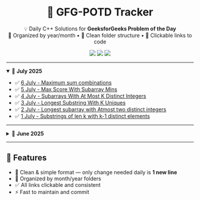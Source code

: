 <h1 align="center">🚀 GFG-POTD Tracker</h1>

<p align="center">
  💡 Daily C++ Solutions for <strong>GeeksforGeeks Problem of the Day</strong><br/>
  📅 Organized by year/month • 📁 Clean folder structure • 🔗 Clickable links to code
</p>

<p align="center">
  <img src="https://img.shields.io/badge/Language-C++17-blue.svg"/>
  <img src="https://img.shields.io/badge/Progress-16%20Days-brightgreen"/>
  <img src="https://img.shields.io/github/last-commit/chidvi123/GFG-POTD"/>
</p>

---

<details open>
<summary>📅 <strong>July 2025</strong></summary>

- ✅ [6 July - Maximum sum combinations ](2025/july/6_MaximumSumCombination.cpp)
- ✅ [5 July - Max Score With Subarray Mins](2025/july/5_MaxScoreFromSubarrayMins.cpp)
- ✅ [4 July - Subarrays With At Most K Distinct Integers](2025/july/4_SubarraysWithAtmostKDistinctIntegers.cpp)
- ✅ [3 July - Longest Substring With K Uniques](2025/july/3_LongestSubstringWithKUniques.cpp)
- ✅ [2 July - Longest subarray with Atmost two distinct integers](2025/july/2_LongestsubarraywithAtmosttwodistincintegers.cpp)
- ✅ [1 July - Substrings of len k with k-1 distinct elements](2025/july/1_SubstringsOfLengthKwithK-1DistinctElements.cpp)

</details>

---

<details>
<summary>📅 <strong>June 2025</strong></summary>

- ✅ [30 June - MaxMinHeight](2025/June/30_MaxMinHeight.cpp)
- ✅ [29 June - Split Array Largest Sum](2025/June/29_SplitArrayLargestSum.cpp)
- ✅ [28 June - Counting elements in two arrays](2025/June/28_CountingElementsInTwoArrays.cpp)
- ✅ [27 June - Mobile Numeric Keypad](2025/June/27_MobileNumericKeypad.cpp)
- ✅ [26 June - Game With String](2025/June/26_GameWithString.cpp)
- ✅ [25 June - Check if Frequencies Can Be Equal](2025/June/25_CheckIfFreqEqual.cpp)

</details>

---

## 📌 Features

- 🧠 Clean & simple format — only change needed daily is **1 new line**
- 📁 Organized by month/year folders
- ✅ All links clickable and consistent
- ⚡ Fast to maintain and commit
